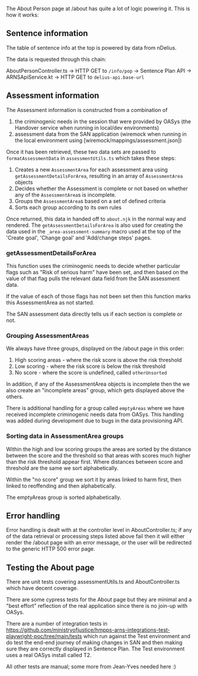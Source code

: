 The About Person page at /about has quite a lot of logic powering it. This is how it works:

## Sentence information

The table of sentence info at the top is powered by data from nDelius.

The data is requested through this chain:

AboutPersonController.ts -> HTTP GET to `/info/pop` -> Sentence Plan API -> ARNSApiService.kt -> HTTP GET to `delius-api.base-url`

## Assessment information

The Assessment information is constructed from a combination of

1. the criminogenic needs in the session that were provided by OASys (the Handover service when running in local/dev environments)
2. assessment data from the SAN application (wiremock when running in the local environment using [wiremock/mappings/assessment.json])

Once it has been retrieved, these two data sets are passed to `formatAssessmentData` in `assessmentUtils.ts` which takes these steps:

1. Creates a new `AssessmentArea` for each assessment area using `getAssessmentDetailsForArea`, resulting in an array of `AssessmentArea` objects
2. Decides whether the Assessment is complete or not based on whether any of the `AssessmentArea`s is incomplete.
3. Groups the `AssessmentArea`s based on a set of defined criteria
4. Sorts each group according to its own rules

Once returned, this data in handed off to `about.njk` in the normal way and rendered. The `getAssessmentDetailsForArea` is also used for creating the data used in the `_area-assessment-summary` macro used at the top of the 'Create goal', 'Change goal' and 'Add/change steps' pages.

### getAssessmentDetailsForArea

This function uses the criminogenic needs to decide whether particular flags such as "Risk of serious harm" have been set, and then based on the value of that flag pulls the relevant data field from the SAN assessment data.

If the value of each of those flags has not been set then this function marks this AssessmentArea as not started.

The SAN assessment data directly tells us if each section is complete or not.

### Grouping AssessmentAreas

We always have three groups, displayed on the /about page in this order:

1. High scoring areas - where the risk score is above the risk threshold
2. Low scoring - where the risk score is below the risk threshold
3. No score - where the score is undefined, called `otherUnsorted`

In addition, if any of the AssessmentArea objects is incomplete then the we also create an "incomplete areas" group, which gets displayed above the others.

There is additional handling for a group called `emptyAreas` where we have received incomplete criminogenic needs data from OASys. This handling was added during development due to bugs in the data provisioning API.

### Sorting data in AssessmentArea groups

Within the high and low scoring groups the areas are sorted by the distance between the score and the threshold so that areas with scores much higher than the risk threshold appear first. Where distances between score and threshold are the same we sort alphabetically.

Within the "no score" group we sort it by areas linked to harm first, then linked to reoffending and then alphabetically.

The emptyAreas group is sorted alphabetically.

## Error handling

Error handling is dealt with at the controller level in AboutController.ts; if any of the data retrieval or processing steps listed above fail then it will either render the /about page with an error message, or the user will be redirected to the generic HTTP 500 error page.

## Testing the About page

There are unit tests covering assessmentUtils.ts and AboutController.ts which have decent coverage.

There are some cypress tests for the About page but they are minimal and a "best effort" reflection of the real application since there is no join-up with OASys.

There are a number of integration tests in https://github.com/ministryofjustice/hmpps-arns-integrations-test-playwright-poc/tree/main/tests which run against the Test environment and do test the end-end journey of making changes in SAN and then making sure they are correctly displayed in Sentence Plan. The Test environment uses a real OASys install called T2.

All other tests are manual; some more from Jean-Yves needed here :)
